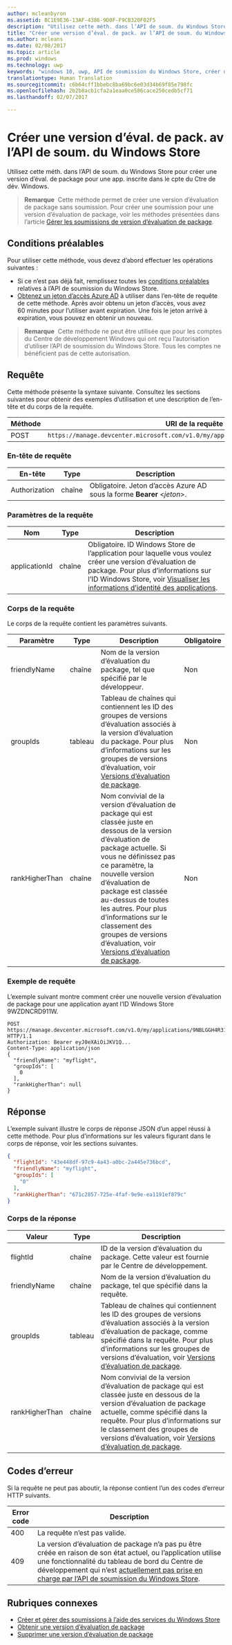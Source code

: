 ```yaml
---
author: mcleanbyron
ms.assetid: 8C1E9E36-13AF-4386-9D0F-F9CB320F02F5
description: "Utilisez cette méth. dans l’API de soum. du Windows Store pour créer une version d’éval. de package pour une app. inscrite dans le cpte du Ctre de dév. Windows."
title: "Créer une version d’éval. de pack. av l’API de soum. du Windows Store"
ms.author: mcleans
ms.date: 02/08/2017
ms.topic: article
ms.prod: windows
ms.technology: uwp
keywords: "windows 10, uwp, API de soumission du Windows Store, créer une version d’évaluation"
translationtype: Human Translation
ms.sourcegitcommit: c6b64cff1bbebc8ba69bc6e03d34b69f85e798fc
ms.openlocfilehash: 2b2b8acb1cfa2a1eaa0ce586cace250cedb5cf71
ms.lasthandoff: 02/07/2017

---
```


# <a name="create-a-package-flight-using-the-windows-store-submission-api"></a>Créer une version d’éval. de pack. av l’API de soum. du Windows Store




Utilisez cette méth. dans l’API de soum. du Windows Store pour créer une version d’éval. de package pour une app. inscrite dans le cpte du Ctre de dév. Windows.

>**Remarque**&nbsp;&nbsp;Cette méthode permet de créer une version d’évaluation de package sans soumission. Pour créer une soumission pour une version d’évaluation de package, voir les méthodes présentées dans l’article [Gérer les soumissions de version d’évaluation de package](manage-flight-submissions.md).

## <a name="prerequisites"></a>Conditions préalables

Pour utiliser cette méthode, vous devez d’abord effectuer les opérations suivantes :

* Si ce n’est pas déjà fait, remplissez toutes les [conditions préalables](create-and-manage-submissions-using-windows-store-services.md#prerequisites) relatives à l’API de soumission du Windows Store.
* [Obtenez un jeton d’accès Azure AD](create-and-manage-submissions-using-windows-store-services.md#obtain-an-azure-ad-access-token) à utiliser dans l’en-tête de requête de cette méthode. Après avoir obtenu un jeton d’accès, vous avez 60 minutes pour l’utiliser avant expiration. Une fois le jeton arrivé à expiration, vous pouvez en obtenir un nouveau.

>**Remarque**&nbsp;&nbsp;Cette méthode ne peut être utilisée que pour les comptes du Centre de développement Windows qui ont reçu l’autorisation d’utiliser l’API de soumission du Windows Store. Tous les comptes ne bénéficient pas de cette autorisation.

## <a name="request"></a>Requête

Cette méthode présente la syntaxe suivante. Consultez les sections suivantes pour obtenir des exemples d’utilisation et une description de l’en-tête et du corps de la requête.

| Méthode | URI de la requête                                                      |
|--------|------------------------------------------------------------------|
| POST    | ```https://manage.devcenter.microsoft.com/v1.0/my/applications/{applicationId}/flights``` |

<span/>
 

### <a name="request-header"></a>En-tête de requête

| En-tête        | Type   | Description                                                                 |
|---------------|--------|-----------------------------------------------------------------------------|
| Authorization | chaîne | Obligatoire. Jeton d’accès Azure AD sous la forme **Bearer** &lt;*jeton*&gt;. |

<span/>

### <a name="request-parameters"></a>Paramètres de la requête

| Nom        | Type   | Description                                                                 |
|---------------|--------|-----------------------------------------------------------------------------|
| applicationId | chaîne | Obligatoire. ID Windows Store de l’application pour laquelle vous voulez créer une version d’évaluation de package. Pour plus d’informations sur l’ID Windows Store, voir [Visualiser les informations d’identité des applications](https://msdn.microsoft.com/windows/uwp/publish/view-app-identity-details).  |

<span/>

### <a name="request-body"></a>Corps de la requête

Le corps de la requête contient les paramètres suivants.
 
|  Paramètre  |  Type  |  Description  |  Obligatoire  |
|------|------|------|------|
|  friendlyName  |  chaîne  |  Nom de la version d’évaluation du package, tel que spécifié par le développeur.  |  Non  |
|  groupIds  |  tableau  |  Tableau de chaînes qui contiennent les ID des groupes de versions d’évaluation associés à la version d’évaluation du package. Pour plus d’informations sur les groupes de versions d’évaluation, voir [Versions d’évaluation de package](https://msdn.microsoft.com/windows/uwp/publish/package-flights).  |  Non  |
|  rankHigherThan  |  chaîne  |  Nom convivial de la version d’évaluation de package qui est classée juste en dessous de la version d’évaluation de package actuelle. Si vous ne définissez pas ce paramètre, la nouvelle version d’évaluation de package est classée au-dessus de toutes les autres. Pour plus d’informations sur le classement des groupes de versions d’évaluation, voir [Versions d’évaluation de package](https://msdn.microsoft.com/windows/uwp/publish/package-flights).    |  Non  |

<span/>

### <a name="request-example"></a>Exemple de requête

L’exemple suivant montre comment créer une nouvelle version d’évaluation de package pour une application ayant l’ID Windows Store 9WZDNCRD911W.

```syntax
POST https://manage.devcenter.microsoft.com/v1.0/my/applications/9NBLGGH4R315/flights HTTP/1.1
Authorization: Bearer eyJ0eXAiOiJKV1Q...
Content-Type: application/json
{
  "friendlyName": "myflight",
  "groupIds": [
    0
  ],
  "rankHigherThan": null
}

```

## <a name="response"></a>Réponse

L’exemple suivant illustre le corps de réponse JSON d’un appel réussi à cette méthode. Pour plus d’informations sur les valeurs figurant dans le corps de réponse, voir les sections suivantes.

```json
{
  "flightId": "43e448df-97c9-4a43-a0bc-2a445e736bcd",
  "friendlyName": "myflight",
  "groupIds": [
    "0"
  ],
  "rankHigherThan": "671c2857-725e-4faf-9e9e-ea1191ef879c"
}
```

### <a name="response-body"></a>Corps de la réponse

| Valeur      | Type   | Description                                                                                                                                                                                                                                                                         |
|------------|--------|----------------------------------------------------------------------------------------------------------------------------------------------------------------------------------------------------------------------------------------------------------------------------------------|
| flightId            | chaîne  | ID de la version d’évaluation du package. Cette valeur est fournie par le Centre de développement.  |
| friendlyName           | chaîne  | Nom de la version d’évaluation du package, tel que spécifié dans la requête.   |  
| groupIds           | tableau  | Tableau de chaînes qui contiennent les ID des groupes de versions d’évaluation associés à la version d’évaluation de package, comme spécifié dans la requête. Pour plus d’informations sur les groupes de versions d’évaluation, voir [Versions d’évaluation de package](https://msdn.microsoft.com/windows/uwp/publish/package-flights).   |
| rankHigherThan           | chaîne  | Nom convivial de la version d’évaluation de package qui est classée juste en dessous de la version d’évaluation de package actuelle, comme spécifié dans la requête. Pour plus d’informations sur le classement des groupes de versions d’évaluation, voir [Versions d’évaluation de package](https://msdn.microsoft.com/windows/uwp/publish/package-flights).  |

<span/>

## <a name="error-codes"></a>Codes d’erreur

Si la requête ne peut pas aboutir, la réponse contient l’un des codes d’erreur HTTP suivants.

| Error code |  Description   |
|--------|------------------|
| 400  | La requête n’est pas valide. |
| 409  | La version d’évaluation de package n’a pas pu être créée en raison de son état actuel, ou l’application utilise une fonctionnalité du tableau de bord du Centre de développement qui n’est [actuellement pas prise en charge par l’API de soumission du Windows Store](create-and-manage-submissions-using-windows-store-services.md#not_supported). |   
<span/>

## <a name="related-topics"></a>Rubriques connexes

* [Créer et gérer des soumissions à l’aide des services du Windows Store](create-and-manage-submissions-using-windows-store-services.md)
* [Obtenir une version d’évaluation de package](get-a-flight.md)
* [Supprimer une version d’évaluation de package](delete-a-flight.md)

